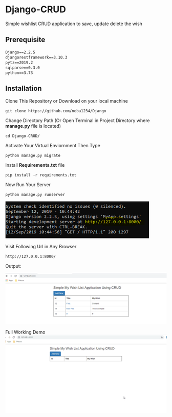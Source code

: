 # Django-CRUD
Simple wishlist CRUD application to save, update delete the wish

## Prerequisite
```
Django==2.2.5
djangorestframework==3.10.3
pytz==2019.2
sqlparse==0.3.0
python==3.73
```

## Installation

Clone This Repository or Download on your local machine
```
git clone https://github.com/neba1234/Django
```
Change Directory Path (Or Open Terminal in Project Directory where **manage.py** file is located)
```
cd Django-CRUD/
```

Activate Your Virtual Enviornment Then Type 
```
python manage.py migrate
```

Install **Requirements.txt** file
```
pip install -r requirements.txt
```

Now Run Your Server 
```
python manage.py runserver
```
![Server](https://github.com/neba1234/Django/blob/main/img/server.PNG)

Visit Following Url in Any Browser
```
http://127.0.0.1:8000/
```

Output:

![success](https://github.com/neba1234/Django/blob/main/img/success.PNG)


Full Working Demo
![CRUD](https://github.com/neba1234/Django/blob/main/img/FirstApp.gif)



